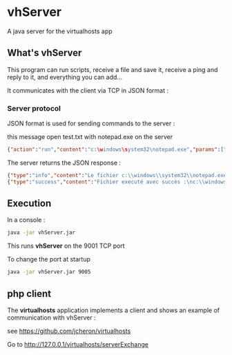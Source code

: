 # vhServer
A java server for the virtualhosts app

## What's vhServer
This program can run scripts, receive a file and save it, receive a ping and reply to it, and everything you can add...

It communicates with the client via TCP in JSON format :

### Server protocol
JSON format is used for sending commands to the server :

this message open test.txt with notepad.exe on the server
```json
{"action":"run","content":"c:\windows\system32\notepad.exe","params":["test.txt"]}
```
The server returns the JSON response :
```json
{"type":"info","content":"Le fichier c:\\windows\\system32\\notepad.exe existe\n"}|
{"type":"success","content":"Fichier executé avec succès :\nc:\\windows\\system32\\notepad.exe\n"}|
```

## Execution
In a console :
``` bash
java -jar vhServer.jar
```
This runs **vhServer** on  the 9001 TCP port

To change the port at startup
``` bash
java -jar vhServer.jar 9005
```
## php client
The **virtualhosts** application implements a client and shows an example of communication with vhServer :

see https://github.com/jcheron/virtualhosts

Go to http://127.0.0.1/virtualhosts/serverExchange
